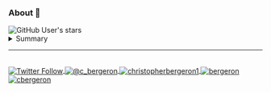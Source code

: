 ### About 👋
<img alt="GitHub User's stars" src="https://img.shields.io/github/stars/chrisbergeron?style=social"> 

<details>
  <summary>Summary</summary>
  
Technologist and Senior DevOps Architect and Consultant. Innovator, Engineer and Crypto Advocate. Deeply rooted in all things tech since the late 90's.
</details>

<hr>
<br>
<a href="https://twitter.com/bergeron" target="blank">
  <img align="center" src="https://img.shields.io/twitter/follow/bergeron?color=1C9BE9&label=Twitter&logo=Twitter&logoColor=1C9BE9&style=for-the-badge" alt="Twitter Follow">
</a>
<a href="https://c-bergeron.medium.com/" target="blank">
  <img align="center" src="https://img.shields.io/badge/Medium-12100E?style=for-the-badge&logo=medium&logoColor=white" alt="@c_bergeron" />
</a>
<a href="https://www.linkedin.com/in/christopherbergeron1/" target="blank">
  <img align="center" src="https://img.shields.io/badge/LinkedIn-0077B5?style=for-the-badge&logo=linkedin&logoColor=white" alt="christopherbergeron1"/>
</a>
<a href="https://keybase.io/bergeron" target="blank">
  <img align="center" src="https://img.shields.io/badge/Keybase-FF6F21?style=for-the-badge&logo=keybase&logoColor=white" alt="bergeron" />
</a>
<a href="https://fb.com/cbergeron" target="blank">
  <img align="center" src="https://img.shields.io/badge/Facebook-1877F2?style=for-the-badge&logo=facebook&logoColor=white" alt="cbergeron" />
</a>
